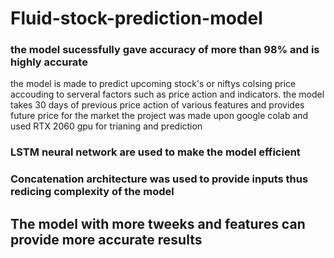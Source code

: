 # Fluid-stock-prediction-model
### the model sucessfully gave accuracy of more than 98% and is highly accurate 
the model is made to predict upcoming stock's or niftys colsing price accouding to serveral factors such as price action and indicators.
the model takes 30 days of previous price action of various features and provides future price for the market
the project was made upon google colab and used RTX 2060 gpu for trianing and prediction
### LSTM neural network are used to make the model efficient 
### Concatenation architecture was used to provide inputs thus redicing complexity of the model

## The model with more tweeks and features can provide more accurate results 
